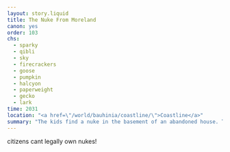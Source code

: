 ```yaml
---
layout: story.liquid
title: The Nuke From Moreland
canon: yes
order: 103
chs:
  - sparky
  - qibli
  - sky
  - firecrackers
  - goose
  - pumpkin
  - halcyon
  - paperweight
  - gecko
  - lark
time: 2031
location: "<a href=\"/world/bauhinia/coastline/\">Coastline</a>"
summary: "The kids find a nuke in the basement of an abandoned house. The Ministry of State Security gets involved. So begins a tug-of-war over the ownership of the nuke."
---
```


citizens cant legally own nukes!
